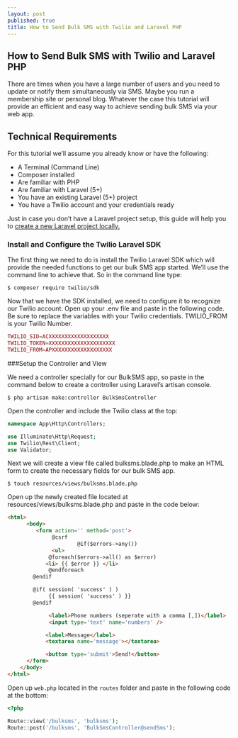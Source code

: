 ```yaml
---
layout: post
published: true
title: How to Send Bulk SMS with Twilio and Laravel PHP
---
```

## How to Send Bulk SMS with Twilio and Laravel PHP

There are times when you have a large number of users and you need to update or notify them simultaneously via SMS. Maybe you run a membership site or personal blog. Whatever the case this tutorial will provide an efficient and easy way to achieve sending bulk SMS via your web app.

## Technical Requirements
For this tutorial we’ll assume you already know or have the following:

- A Terminal (Command Line)
- Composer installed
- Are familiar with PHP
- Are familiar with Laravel (5+)
- You have an existing Laravel (5+) project
- You have a Twilio account and your credentials ready

Just in case you don’t have a Laravel project setup, this guide will help you to [create a new Laravel project locally.](https://laravel.com/docs/5.7#installing-laravel)

### Install and Configure the Twilio Laravel SDK
The first thing we need to do is install the Twilio Laravel SDK which will provide the needed functions to get our bulk SMS app started. We’ll use the command line to achieve that. So in the command line type:

```console
$ composer require twilio/sdk
```
Now that we have the SDK installed, we need to configure it to recognize our Twilio account. Open up your .env file and paste in the following code. Be sure to replace the variables with your Twilio credentials. TWILIO_FROM is your Twilio Number.

```php
TWILIO_SID=ACXXXXXXXXXXXXXXXXXXX
TWILIO_TOKEN=XXXXXXXXXXXXXXXXXXXXX
TWILIO_FROM=APXXXXXXXXXXXXXXXXXXX
```
###Setup the Controller and View

We need a controller specially for our BulkSMS app, so paste in the command below to create a controller using Laravel’s artisan console.

```console
$ php artisan make:controller BulkSmsController
```
Open the controller and include the Twilio class at the top:

```php
namespace App\Http\Controllers;

use Illuminate\Http\Request;
use Twilio\Rest\Client;
use Validator;
```

Next we will create a view file called bulksms.blade.php to make an HTML form to create the necessary fields for our bulk SMS app.

```console
$ touch resources/views/bulksms.blade.php
```
Open up the newly created file located at resources/views/bulksms.blade.php and paste in the code below:

```html
<html>
      <body>
         <form action='' method='post'>
              @csrf
                      @if($errors->any())
              <ul>
             @foreach($errors->all() as $error)
            <li> {{ $error }} </li>
             @endforeach
        @endif

        @if( session( 'success' ) )
             {{ session( 'success' ) }}
        @endif

             <label>Phone numbers (seperate with a comma [,])</label>
             <input type='text' name='numbers' />

            <label>Message</label>
            <textarea name='message'></textarea>

            <button type='submit'>Send!</button>
      </form>
    </body>
</html>
  ```
Open up ```web.php``` located in the ```routes``` folder and paste in the following code at the bottom:

```php
<?php

Route::view('/bulksms', 'bulksms');
Route::post('/bulksms', 'BulkSmsController@sendSms');
```


















